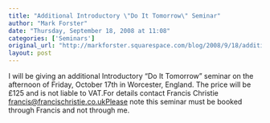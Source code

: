 ```yaml
---
title: "Additional Introductory \"Do It Tomorrow\" Seminar"
author: "Mark Forster"
date: "Thursday, September 18, 2008 at 11:08"
categories: ['Seminars']
original_url: "http://markforster.squarespace.com/blog/2008/9/18/additional-introductory-do-it-tomorrow-seminar.html"
layout: post
---
```


I will be giving an additional Introductory “Do It Tomorrow” seminar on the afternoon of Friday, October 17th in Worcester, England. The price will be £125 and is not liable to VAT.For details contact Francis Christie francis@francischristie.co.ukPlease note this seminar must be booked through Francis and not through me.
